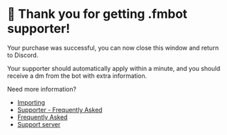 # 🎉 Thank you for getting .fmbot supporter!

Your purchase was successful, you can now close this window and return to Discord. 

Your supporter should automatically apply within a minute, and you should receive a dm from the bot with extra information.

Need more information? 

- [Importing](/importing)
- [Supporter - Frequently Asked](/supporter/#frequently-asked)
- [Frequently Asked](/faq)
- [Support server](https://discord.gg/fmbot)
